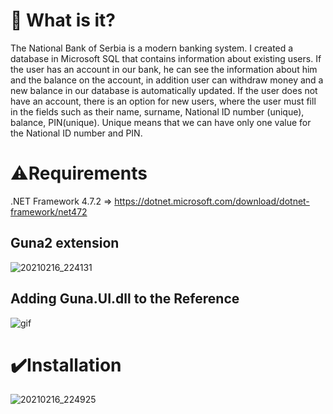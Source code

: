 # 📔 What is it?

The National Bank of Serbia is a modern banking system. I created a database in Microsoft SQL that contains information about existing users. If the user has an account 
in our bank, he can see the information about him and the balance on the account, in addition user can withdraw money and a new balance in our database is
automatically updated. If the user does not have an account, there is an option for new users, where the user must fill in the fields such as their name,
surname, National ID number (unique), balance, PIN(unique). Unique means that we can have only one value for the National ID number and PIN.

# ⚠️Requirements

.NET Framework 4.7.2 => https://dotnet.microsoft.com/download/dotnet-framework/net472
##   Guna2 extension

![20210216_224131](https://user-images.githubusercontent.com/68865498/108125065-39b65780-70a8-11eb-86a0-574a4a31a8c6.gif)

## Adding Guna.UI.dll to the Reference

![gif](https://user-images.githubusercontent.com/68865498/108197446-abc78480-711a-11eb-96f1-27da0f348ba0.gif)


# ✔️Installation

![20210216_224925](https://user-images.githubusercontent.com/68865498/108125800-48e9d500-70a9-11eb-9883-5425c5b8f395.gif)
